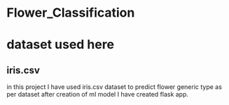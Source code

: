 # Flower_Classification

# dataset used here
## iris.csv

in this project I have used iris.csv dataset to predict flower generic type as per dataset
after creation of ml model
I have created flask app.
